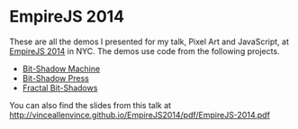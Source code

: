 EmpireJS 2014
======

These are all the demos I presented for my talk, Pixel Art and JavaScript, at [EmpireJS 2014](http://www.empirejs.org) in NYC. The demos use code from the following projects.

* [Bit-Shadow Machine](http://github.com/vinceallenvince/Bit-Shadow-Machine)
* [Bit-Shadow Press](http://github.com/vinceallenvince/Bit-Shadow-Press)
* [Fractal Bit-Shadows](http://github.com/vinceallenvince/Fractal-Bit-Shadows)

You can also find the slides from this talk at http://vinceallenvince.github.io/EmpireJS2014/pdf/EmpireJS-2014.pdf
